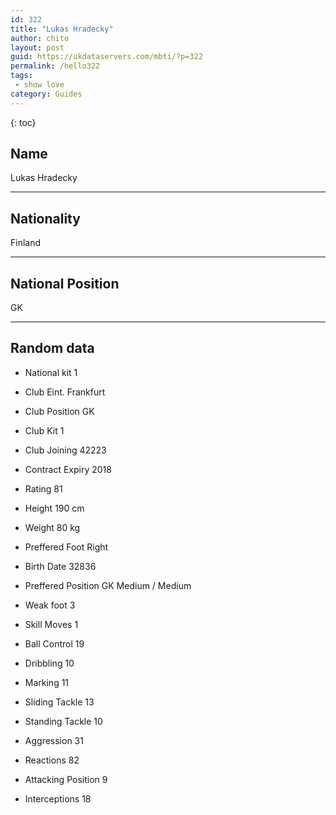 ```yaml
---
id: 322
title: "Lukas Hradecky"
author: chito
layout: post
guid: https://ukdataservers.com/mbti/?p=322
permalink: /hello322
tags:
 - show love
category: Guides
---
```

{: toc}

## Name 
Lukas Hradecky 

* * *

## Nationality 
Finland 

* * *

## National Position 
GK 

* * *

## Random data 

 * National kit 
1 

 * Club 
Eint. Frankfurt 

 * Club Position 
GK 

 * Club Kit 
1 

 * Club Joining 
42223 

 * Contract Expiry 
2018 

 * Rating 
81 

 * Height 
190 cm 

 * Weight 
80 kg 

 * Preffered Foot 
Right 

 * Birth Date 
32836 

 * Preffered Position 
GK Medium / Medium 

 * Weak foot 
3 

 * Skill Moves 
1 

 * Ball Control 
19 

 * Dribbling 
10 

 * Marking 
11 

 * Sliding Tackle 
13 

 * Standing Tackle 
10 

 * Aggression 
31 

 * Reactions 
82 

 * Attacking Position 
9 

 * Interceptions 
18
